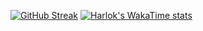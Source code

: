 [![GitHub Streak](https://streak-stats.demolab.com?user=whalswo412&theme=cobalt2&hide_border=%EA%B1%B0%EC%A7%93&date_format=M%20j%5B%2C%20Y%5D)](https://git.io/streak-stats)
[![Harlok's WakaTime stats](https://github-readme-stats.vercel.app/api/wakatime?username=Minjae)](https://github.com/anuraghazra/github-readme-stats)

